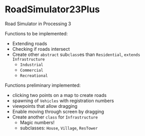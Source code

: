 # RoadSimulator23Plus
Road Simulator in Processing 3

Functions to be implemented:

- Extending roads
- Checking if roads intersect
- Create other `abstract` sub`class`es than `Residential`, `extends Infrastructure`
  - `Industrial`
  - `Commercial`
  - `Recreational`

Functions preliminary implemented:

- clicking two points on a map to create roads
- spawning of `Vehicles` with registration numbers
- viewpoints that allow dragging
- Enable moving through screen by dragging
- Create another `class` for `Infrastructure`
  - Magic numbers!
  - subclasses: `House`, `Village`, `ResTower`